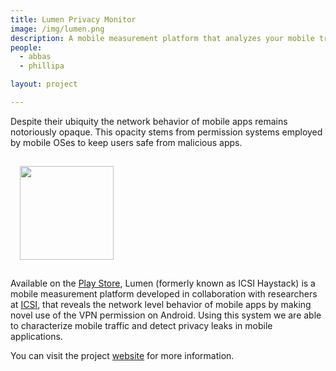 ```yaml
---
title: Lumen Privacy Monitor
image: /img/lumen.png
description: A mobile measurement platform that analyzes your mobile traffic and helps you to identify privacy leakes inflicted by your apps and the organizations collecting this information.
people:
  - abbas
  - phillipa

layout: project

---
```


Despite their ubiquity the network behavior of mobile apps remains notoriously opaque. This opacity stems from permission systems employed by mobile OSes to keep users safe from malicious apps.

<img src="{{site.base}}/img/lumen.png" class="pull-right" style="width:150px;margin:15px"/>

Available on the [Play Store](https://play.google.com/store/apps/details?id=edu.berkeley.icsi.haystack), Lumen (formerly known as ICSI Haystack) is a mobile measurement platform developed in collaboration with researchers at [ICSI](http://icsi.berkeley.edu), that reveals the network level behavior of mobile apps by making novel use of the VPN permission on Android. Using this system we are able to characterize mobile traffic and detect privacy leaks in mobile applications.

You can visit the project [website](https://haystack.mobi) for more information.

